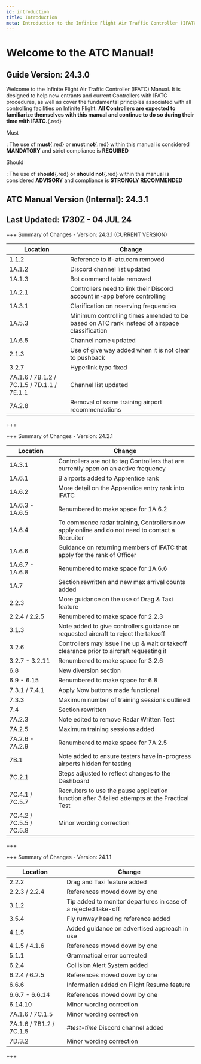 ```yaml
---
id: introduction
title: Introduction
meta: Introduction to the Infinite Flight Air Traffic Controller (IFATC) Manual.
---
```


# Welcome to the ATC Manual!



## Guide Version: 24.3.0



Welcome to the Infinite Flight Air Traffic Controller (IFATC) Manual. It is designed to help new entrants and current Controllers with IFATC procedures, as well as cover the fundamental principles associated with all controlling facilities on Infinite Flight. **All Controllers are expected to familiarize themselves with this manual and continue to do so during their time with IFATC.**{.red}



Must

: The use of **must**{.red} or **must not**{.red} within this manual is considered **MANDATORY** and strict compliance is **REQUIRED**

Should

: The use of **should**{.red} or **should not**{.red} within this manual is considered **ADVISORY** and compliance is **STRONGLY RECOMMENDED**



## ATC Manual Version (Internal): 24.3.1

## Last Updated: 1730Z - 04 JUL 24



+++ Summary of Changes - Version: 24.3.1 (CURRENT VERSION)

| Location                                   | Change                                                       |
| ------------------------------------------ | ------------------------------------------------------------ |
| 1.1.2                                      | Reference to if-atc.com removed                              |
| 1A.1.2                                     | Discord channel list updated                                 |
| 1A.1.3                                     | Bot command table removed                                    |
| 1A.2.1                                     | Controllers need to link their Discord account in-app before controlling |
| 1A.3.1                                     | Clarification on reserving frequencies                       |
| 1A.5.3                                     | Minimum controlling times amended to be based on ATC rank instead of airspace classification |
| 1A.6.5                                     | Channel name updated                                         |
| 2.1.3                                      | Use of give way added when it is not clear to pushback       |
| 3.2.7                                      | Hyperlink typo fixed                                         |
| 7A.1.6 / 7B.1.2 / 7C.1.5 / 7D.1.1 / 7E.1.1 | Channel list updated                                         |
| 7A.2.8                                     | Removal of some training airport recommendations             |

+++



+++ Summary of Changes - Version: 24.2.1

| Location                 | Change                                                       |
| ------------------------ | ------------------------------------------------------------ |
| 1A.3.1                   | Controllers are not to tag Controllers that are currently open on an active frequency |
| 1A.6.1                   | B airports added to Apprentice rank                          |
| 1A.6.2                   | More detail on the Apprentice entry rank into IFATC          |
| 1A.6.3 - 1A.6.5          | Renumbered to make space for 1A.6.2                          |
| 1A.6.4                   | To commence radar training, Controllers now apply online and do not need to contact a Recruiter |
| 1A.6.6                   | Guidance on returning members of IFATC that apply for the rank of Officer |
| 1A.6.7 - 1A.6.8          | Renumbered to make space for 1A.6.6                          |
| 1A.7                     | Section rewritten and new max arrival counts added           |
| 2.2.3                    | More guidance on the use of Drag & Taxi feature              |
| 2.2.4 / 2.2.5            | Renumbered to make space for 2.2.3                           |
| 3.1.3                    | Note added to give controllers guidance on requested aircraft to reject the takeoff |
| 3.2.6                    | Controllers may issue line up & wait or takeoff clearance prior to aircraft requesting it |
| 3.2.7 - 3.2.11           | Renumbered to make space for 3.2.6                           |
| 6.8                      | New diversion section                                        |
| 6.9 - 6.15               | Renumbered to make space for 6.8                             |
| 7.3.1 / 7.4.1            | Apply Now buttons made functional                            |
| 7.3.3                    | Maximum number of training sessions outlined                 |
| 7.4                      | Section rewritten                                            |
| 7A.2.3                   | Note edited to remove Radar Written Test                     |
| 7A.2.5                   | Maximum training sessions added                              |
| 7A.2.6 - 7A.2.9          | Renumbered to make space for 7A.2.5                          |
| 7B.1                     | Note added to ensure testers have in-progress airports hidden for testing |
| 7C.2.1                   | Steps adjusted to reflect changes to the Dashboard           |
| 7C.4.1 / 7C.5.7          | Recruiters to use the pause application function after 3 failed attempts at the Practical Test |
| 7C.4.2 / 7C.5.5 / 7C.5.8 | Minor wording correction                                     |

+++



+++ Summary of Changes - Version: 24.1.1

| Location                | Change                                                       |
| ----------------------- | ------------------------------------------------------------ |
| 2.2.2                   | Drag and Taxi feature added                                  |
| 2.2.3 / 2.2.4           | References moved down by one                                 |
| 3.1.2                   | Tip added to monitor departures in case of a rejected take-off |
| 3.5.4                   | Fly runway heading reference added                           |
| 4.1.5                   | Added guidance on advertised approach in use                 |
| 4.1.5 / 4.1.6           | References moved down by one                                 |
| 5.1.1                   | Grammatical error corrected                                  |
| 6.2.4                   | Collision Alert System added                                 |
| 6.2.4 / 6.2.5           | References moved down by one                                 |
| 6.6.6                   | Information added on Flight Resume feature                   |
| 6.6.7 - 6.6.14          | References moved down by one                                 |
| 6.14.10                 | Minor wording correction                                     |
| 7A.1.6 / 7C.1.5         | Minor wording correction                                     |
| 7A.1.6 / 7B1.2 / 7C.1.5 | *#test-time* Discord channel added                           |
| 7D.3.2                  | Minor wording correction                                     |

+++

